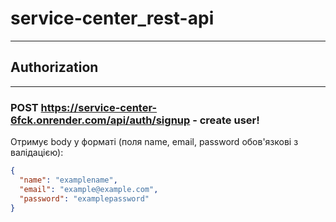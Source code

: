 # service-center_rest-api
____
## Authorization
____
### POST https://service-center-6fck.onrender.com/api/auth/signup - create user!
Отримує body у форматі (поля name, email, password обов'язкові з валідацією):
```json
{
  "name": "examplename",
  "email": "example@example.com",
  "password": "examplepassword"
}
```
